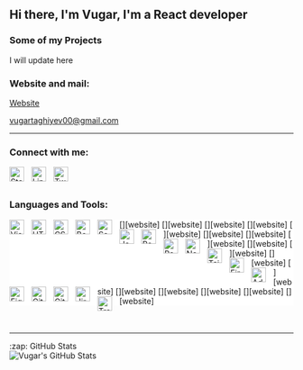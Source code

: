 ## Hi there, I'm Vugar, I'm a React developer

### Some of my Projects

I will update here

### Website and mail:

[<span>Website</span>][website]

<span>vugartaghiyev00@gmail.com</span>

---

### Connect with me:

[<img align="left" alt="Stackoverflow" width="26px" src="https://cdn.jsdelivr.net/npm/simple-icons@6.13.0/icons/stackoverflow.svg" style="padding-right:10px;" />][stackoverflow]
[<img align="left" alt="Linkedin" width="26px" src="https://cdn.jsdelivr.net/npm/simple-icons@6.13.0/icons/linkedin.svg" style="padding-right:10px;" />][linkedin]
[<img align="left" alt="Twitter" width="26px" src="https://cdn.jsdelivr.net/npm/simple-icons@6.13.0/icons/twitter.svg" style="padding-right:10px;" />][twitter]

<br />
<br />

### Languages and Tools:
<div style = "background: white">
[<img align="left" alt="Visual Studio Code" width="26px" src="https://cdn.jsdelivr.net/npm/simple-icons@6.13.0/icons/visualstudiocode.svg" style="padding-right:10px;" />][website]
[<img align="left" alt="HTML5" width="26px" src="https://cdn.jsdelivr.net/npm/simple-icons@6.13.0/icons/html5.svg" style="padding-right:10px;" />][website]
[<img align="left" alt="CSS3" width="26px" src="https://cdn.jsdelivr.net/npm/simple-icons@6.13.0/icons/css3.svg" style="padding-right:10px;" />][website]
[<img align="left" alt="Bootstrap" width="26px" src="https://cdn.jsdelivr.net/npm/simple-icons@6.13.0/icons/bootstrap.svg" style="padding-right:10px;" />][website]
[<img align="left" alt="Sass" width="26px" src="https://cdn.jsdelivr.net/npm/simple-icons@6.13.0/icons/sass.svg" style="padding-right:10px;" />][website]
[<img align="left" alt="JavaScript" width="26px" src="https://cdn.jsdelivr.net/npm/simple-icons@6.13.0/icons/javascript.svg" style="padding-right:10px;" />][website]
[<img align="left" alt="React" width="26px" src="https://cdn.jsdelivr.net/npm/simple-icons@6.13.0/icons/react.svg" style="padding-right:10px;" />][website]
[<img align="left" alt="Redux" width="26px" src="https://cdn.jsdelivr.net/npm/simple-icons@6.13.0/icons/redux.svg" style="padding-right:10px;" />][website]
[<img align="left" alt="Nextjs" width="26px" src="https://cdn.jsdelivr.net/npm/simple-icons@6.13.0/icons/nextdotjs.svg" style="padding-right:10px;" />][website]
[<img align="left" alt="Tailwind" width="26px" src="https://cdn.jsdelivr.net/npm/simple-icons@6.13.0/icons/tailwindcss.svg" style="padding-right:10px;" />][website]
[<img align="left" alt="Firebase" width="26px" src="https://cdn.jsdelivr.net/npm/simple-icons@6.13.0/icons/firebase.svg" style="padding-right:10px;" />][website]
[<img align="left" alt="Adobe XD" width="26px" src="https://cdn.jsdelivr.net/npm/simple-icons@6.13.0/icons/adobexd.svg" style="padding-right:10px;" />][website]
[<img align="left" alt="Figma" width="26px" src="https://cdn.jsdelivr.net/npm/simple-icons@6.13.0/icons/figma.svg" style="padding-right:10px;" />][website]
[<img align="left" alt="Git" width="26px" src="https://cdn.jsdelivr.net/npm/simple-icons@6.13.0/icons/git.svg" style="padding-right:10px;" />][website]
[<img align="left" alt="GitHub" width="26px" src="https://cdn.jsdelivr.net/npm/simple-icons@6.13.0/icons/github.svg" style="padding-right:10px;" />][website]
[<img align="left" alt="Jira" width="26px" src="https://cdn.jsdelivr.net/npm/simple-icons@6.13.0/icons/jirasoftware.svg" style="padding-right:10px;" />][website]
[<img align="left" alt="Trello" width="26px" src="https://cdn.jsdelivr.net/npm/simple-icons@6.13.0/icons/trello.svg" style="padding-right:10px;" />][website]
</div>
<br />
<br />

---

  <summary>:zap: GitHub Stats</summary>

  <img align="left" alt="Vugar's GitHub Stats" src="https://github-readme-stats.vercel.app/api?username=vugartaghiyev&show_icons=true&hide_border=false&title_color=ff652f&icon_color=FFE400&bg_color=09131B&text_color=ffffff&border_color=0c1a25" />

[website]: https://vugartaghiyev.netlify.app
[stackoverflow]: https://stackoverflow.com/users/17408994/vugar-taghiyev
[linkedin]: https://www.linkedin.com/in/vugartaghiyev
[twitter]: https://twitter.com/taghiyev_vugar
